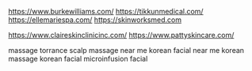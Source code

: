 https://www.burkewilliams.com/
https://tikkunmedical.com/
https://ellemariespa.com/
https://skinworksmed.com

https://www.claireskinclinicinc.com/
https://www.pattyskincare.com/




massage torrance
scalp massage near me
korean facial near me
korean massage
korean facial
microinfusion facial
